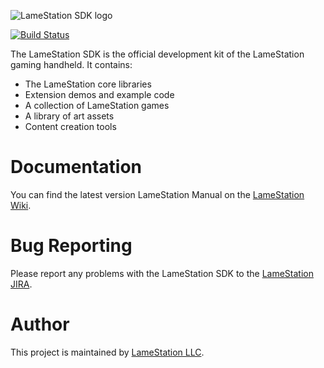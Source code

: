 ![LameStation SDK logo](https://lamestation.atlassian.net/wiki/download/attachments/13762604/lamestation-sdk.png)

[![Build Status](https://travis-ci.org/lamestation/lamestation-sdk.svg?branch=master)](https://travis-ci.org/lamestation/lamestation-sdk)

The LameStation SDK is the official development kit of the LameStation gaming handheld. It contains:

* The LameStation core libraries
* Extension demos and example code
* A collection of LameStation games
* A library of art assets
* Content creation tools

# Documentation

You can find the latest version LameStation Manual on the [LameStation Wiki](https://lamestation.atlassian.net/wiki/display/LAME/).

# Bug Reporting

Please report any problems with the LameStation SDK to the [LameStation JIRA](https://lamestation.atlassian.net/projects/SDK/issues/).

# Author

This project is maintained by [LameStation LLC](https://www.lamestation.com).

